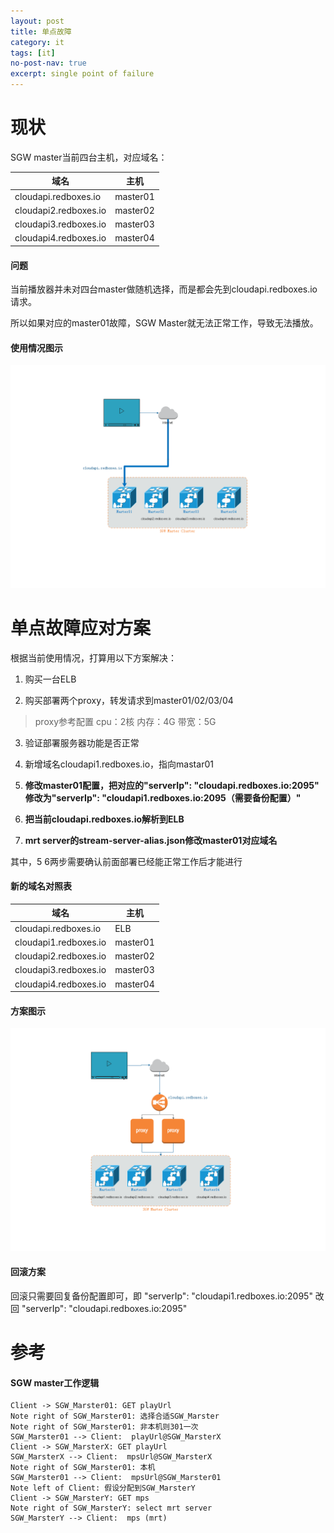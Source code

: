 ```yaml
---
layout: post
title: 单点故障
category: it
tags: [it]
no-post-nav: true
excerpt: single point of failure
---
```



# 现状

SGW master当前四台主机，对应域名：

域名 | 主机 
---|---
cloudapi.redboxes.io | master01 
cloudapi2.redboxes.io | master02
cloudapi3.redboxes.io | master03
cloudapi4.redboxes.io | master04


#### 问题
当前播放器并未对四台master做随机选择，而是都会先到cloudapi.redboxes.io请求。

所以如果对应的master01故障，SGW Master就无法正常工作，导致无法播放。


#### 使用情况图示

<img src="../../assets/images/valor/单点问题现状.png" alt="单点问题现状" />


# 单点故障应对方案

根据当前使用情况，打算用以下方案解决：

1. 购买一台ELB

2. 购买部署两个proxy，转发请求到master01/02/03/04

> proxy参考配置 cpu：2核 内存：4G 带宽：5G

3. 验证部署服务器功能是否正常

4. 新增域名cloudapi1.redboxes.io，指向mastar01

5. **修改master01配置，把对应的"serverIp": "cloudapi.redboxes.io:2095" 修改为"serverIp": "cloudapi1.redboxes.io:2095（需要备份配置）"**

6. **把当前cloudapi.redboxes.io解析到ELB**
7. **mrt server的stream-server-alias.json修改master01对应域名**

其中，5 6两步需要确认前面部署已经能正常工作后才能进行

#### 新的域名对照表
域名 | 主机 
---|---
cloudapi.redboxes.io | ELB
cloudapi1.redboxes.io | master01
cloudapi2.redboxes.io | master02
cloudapi3.redboxes.io | master03
cloudapi4.redboxes.io | master04

#### 方案图示


![单点解决方案](../../assets/images/valor/singlePointSolution.png)

#### 回滚方案

回滚只需要回复备份配置即可，即
"serverIp": "cloudapi1.redboxes.io:2095" 改回 "serverIp": "cloudapi.redboxes.io:2095"

# 参考

#### SGW master工作逻辑
```sequence
Client -> SGW_Marster01: GET playUrl
Note right of SGW_Marster01: 选择合适SGW_Marster
Note right of SGW_Marster01: 非本机则301一次
SGW_Marster01 --> Client:  playUrl@SGW_MarsterX
Client -> SGW_MarsterX: GET playUrl
SGW_MarsterX --> Client:  mpsUrl@SGW_MarsterX
Note right of SGW_Marster01: 本机
SGW_Marster01 --> Client:  mpsUrl@SGW_Marster01
Note left of Client: 假设分配到SGW_MarsterY
Client -> SGW_MarsterY: GET mps
Note right of SGW_MarsterY: select mrt server
SGW_MarsterY --> Client:  mps (mrt)
```